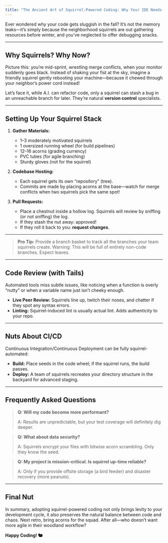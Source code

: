 ```yaml
---
title: "The Ancient Art of Squirrel-Powered Coding: Why Your IDE Needs More Acorns"
---
```


<!-- Welcome, codecraft enthusiasts and casual nut hoarders! Today, we explore the obscure yet critically underappreciated field: squirrel-powered coding. Sure, you’ve heard of cloud computing, serverless architecture, and even rubber duck debugging—but have you ever debugged by bribing a woodland critter with an acorn? Let’s journey into this acorn-laden realm. -->

Ever wondered why your code gets sluggish in the fall? It’s not the memory leaks—it’s simply because the neighborhood squirrels are out gathering resources before winter, and you’ve neglected to offer debugging snacks.

<!-- toc -->

---

## Why Squirrels? Why Now?

Picture this: you’re mid-sprint, wrestling merge conflicts, when your monitor suddenly goes black. Instead of shaking your fist at the sky, imagine a friendly squirrel gently rebooting your machine—because it chewed through your neighbor’s power cord instead!

Let’s face it, while A.I. can refactor code, only a squirrel can stash a bug in an unreachable branch for later. They’re natural **version control** specialists.

---

## Setting Up Your Squirrel Stack

1. **Gather Materials:**
    - 1–3 moderately motivated squirrels
    - 1 oversized running wheel (for build pipelines)
    - 12–16 acorns (grading currency)
    - PVC tubes (for agile branching)
    - Sturdy gloves (not for the squirrel)

2. **Codebase Hosting:**
    - Each squirrel gets its own “repository” (tree).
    - Commits are made by placing acorns at the base—watch for merge conflicts when two squirrels pick the same spot!

3. **Pull Requests:**
    - Place a chestnut inside a hollow log. Squirrels will review by sniffing (or not sniffing) the log.
    - If they stash the nut away: approved!
    - If they roll it back to you: **request changes**.

---

> **Pro Tip:** Provide a branch basket to track all the branches your team squirrels create. Warning: This will be full of entirely non-code branches. Expect leaves.

---

## Code Review (with Tails)

Automated tools miss subtle issues, like noticing when a function is overly “nutty” or when a variable name just isn’t cheeky enough.

- **Live Peer Review:** Squirrels line up, twitch their noses, and chatter if they spot any syntax errors.
- **Linting:** Squirrel-induced lint is usually actual lint. Adds authenticity to your repo.

---

## Nuts About CI/CD

Continuous Integration/Continuous Deployment can be fully squirrel-automated:

- **Build:** Place seeds in the code wheel; if the squirrel runs, the build passes.
- **Deploy:** A team of squirrels recreates your directory structure in the backyard for advanced staging.

---

## Frequently Asked Questions

> **Q: Will my code become more performant?**
>
> A: Results are unpredictable, but your test coverage will definitely dig deeper.

> **Q: What about data security?**
>
> A: Squirrels encrypt your files with bitwise acorn scrambling. Only they know the seed.

> **Q: My project is mission-critical. Is squirrel up-time reliable?**
>
> A: Only if you provide offsite storage (a bird feeder) and disaster recovery (more peanuts).

---

## Final Nut

In summary, adopting squirrel-powered coding not only brings levity to your development cycle, it also preserves the natural balance between code and chaos. Next retro, bring acorns for the squad. After all—who doesn’t want more agile in their woodland workflow?

**Happy Coding! 🐿️**
